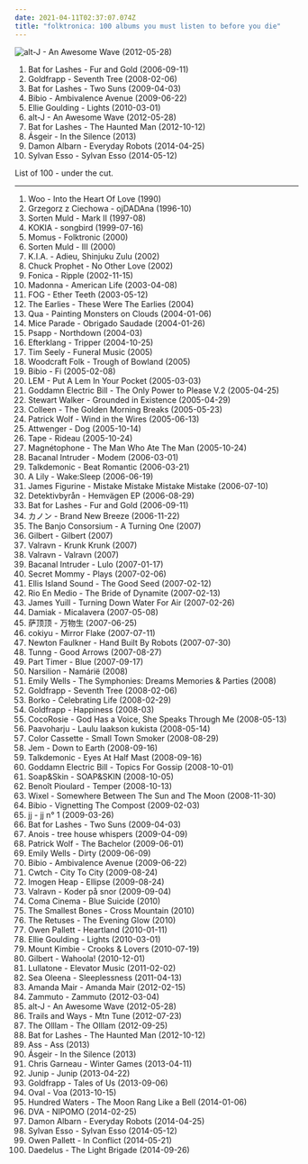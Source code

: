 ```yaml
---
date: 2021-04-11T02:37:07.074Z
title: "folktronica: 100 albums you must listen to before you die"
---
```

![alt-J - An Awesome Wave (2012-05-28)](http://coverartarchive.org/release/9421c67a-9e28-4e75-bc20-c1424c7510ea/17153963887-500.jpg "alt-J - An Awesome Wave (2012-05-28)")
<ol class="albums">
<li data-cover="https://img.discogs.com/e8j4hzjnmOYuCeJKF02RrN_5_YY=/fit-in/600x594/filters:strip_icc():format(jpeg):mode_rgb():quality(90)/discogs-images/R-1054660-1198425678.jpeg.jpg" data-tags="indie, female vocalists" role="button">Bat for Lashes - Fur and Gold (2006-09-11)</li>
<li data-cover="https://img.discogs.com/73mAPAbvKt1kGGKSDvi5DG3ow9k=/fit-in/600x595/filters:strip_icc():format(jpeg):mode_rgb():quality(90)/discogs-images/R-7625635-1445709296-7336.jpeg.jpg" data-tags="female vocalists, downtempo, trip-hop" role="button">Goldfrapp - Seventh Tree (2008-02-06)</li>
<li data-cover="http://coverartarchive.org/release/1589c9ec-b9d8-30e6-8f0c-57dd7c52ec35/8202001315-500.jpg" data-tags="alternative, atmospheric" role="button">Bat for Lashes - Two Suns (2009-04-03)</li>
<li data-cover="https://img.discogs.com/7Q19HQREynIVkQxS6HzNd3gDI7w=/fit-in/600x600/filters:strip_icc():format(jpeg):mode_rgb():quality(90)/discogs-images/R-2735449-1405398601-5788.jpeg.jpg" data-tags="idm, folk, experimental, contemporary folk, abstract hip hop" role="button">Bibio - Ambivalence Avenue (2009-06-22)</li>
<li data-cover="https://img.discogs.com/lfkUaWhOa-mKkA4XsUjtxeJkep0=/fit-in/600x600/filters:strip_icc():format(jpeg):mode_rgb():quality(90)/discogs-images/R-2259545-1290695051.jpeg.jpg" data-tags="pop" role="button">Ellie Goulding - Lights (2010-03-01)</li>
<li data-cover="http://coverartarchive.org/release/9421c67a-9e28-4e75-bc20-c1424c7510ea/17153963887-500.jpg" data-tags="indie" role="button">alt-J - An Awesome Wave (2012-05-28)</li>
<li data-cover="http://coverartarchive.org/release/138edfef-da8d-4992-a93b-d41ac314e93c/7732754501-500.jpg" data-tags="dream pop, alternative" role="button">Bat for Lashes - The Haunted Man (2012-10-12)</li>
<li data-cover="http://coverartarchive.org/release/bb16fa21-7d1f-403b-9881-ebcc8296d19c/5700848143-500.jpg" data-tags="folk, singer-songwriter, soft rock, folktronica, alternative pop, pop/rock" role="button">Ásgeir - In the Silence (2013)</li>
<li data-cover="https://img.discogs.com/aH-EXZ6G_eOp-whSGmUGn4nuuzE=/fit-in/598x600/filters:strip_icc():format(jpeg):mode_rgb():quality(90)/discogs-images/R-5425859-1393250079-6492.jpeg.jpg" data-tags="electronic, folktronica" role="button">Damon Albarn - Everyday Robots (2014-04-25)</li>
<li data-cover="http://coverartarchive.org/release/77fe735b-a0ce-4f69-8825-866795db205a/10503497516-500.jpg" data-tags="electronic, electropop, indie, alternative, experimental, indie pop, folktronica, 2010s" role="button">Sylvan Esso - Sylvan Esso (2014-05-12)</li>
</ol>
List of 100 - under the cut.
<!-- more -->

_________________

<ol class="albums">
<li data-cover="http://coverartarchive.org/release/530857f6-341e-4dd0-83e8-4c53bea9880f/26987481904-500.jpg" data-tags="chill, ambient, ambient pop, new age, folktronica, psychedelic folk, avant-folk" role="button">
Woo - Into the Heart Of Love (1990)
</li>
<li data-cover="https://img.discogs.com/bhSRYOGq706xF1WluT1FUUpaXws=/fit-in/500x500/filters:strip_icc():format(jpeg):mode_rgb():quality(90)/discogs-images/R-7890609-1451044601-7572.jpeg.jpg" data-tags="polish" role="button">
Grzegorz z Ciechowa - ojDADAna (1996-10)
</li>
<li data-cover="https://img.discogs.com/IJ8NbDnNqMyVbYZy8thqXo_ID4U=/fit-in/600x597/filters:strip_icc():format(jpeg):mode_rgb():quality(90)/discogs-images/R-248182-1270896492.jpeg.jpg" data-tags="contemporary folk, folktronica, 90's, mycds, sinnet, folkemusik, cds i own and have yet to hear" role="button">
Sorten Muld - Mark II (1997-08)
</li>
<li data-cover="http://coverartarchive.org/release/cd9b2fd9-d67a-4c3b-a405-89252fbe16d9/21496136995-500.jpg" data-tags="ethereal" role="button">
KOKIA - songbird (1999-07-16)
</li>
<li data-cover="https://img.discogs.com/igAaIV28CJwbp808Bhyh-Zl3E_Y=/fit-in/300x270/filters:strip_icc():format(jpeg):mode_rgb():quality(90)/discogs-images/R-397000-1107909155.jpg.jpg" data-tags="folktronica, folktronic" role="button">
Momus - Folktronic (2000)
</li>
<li data-cover="http://coverartarchive.org/release/5b44657a-b0d1-4f99-97a3-3f53665e8da0/12596134090-500.jpg" data-tags="electronic, contemporary folk, folktronica, danish, nordic ethno grooves" role="button">
Sorten Muld - III (2000)
</li>
<li data-cover="https://img.discogs.com/fRakLxfxm6wTSC7d1vJh3L03EPo=/fit-in/200x200/filters:strip_icc():format(jpeg):mode_rgb():quality(90)/discogs-images/R-54849-1100905702.jpg.jpg" data-tags="chillout, electronic, electronica, trip-hop, indie, vocal, chill, instrumental, reggae, ambient, downtempo, dub, cafe del mar, fusion, world, techno, house, idm, lounge, feist, folktronica, moby, singer songwriter, ballad, relax, beth orton, imogen heap, mash up, shopping, buddha bar, sarah mclachlan, six degrees, groove armada, itunes, intelligent dance music, elizabeth fraser, losing my mind, feel it, mrs major tom, adieu shinjuku zulu, various chimeras, allelujah, bedouin engine, eyeah, sayasaya, aem, almighty beat, losing my mind like, operafrica, box the gnat, e-yeah, happiness like motion" role="button">
K.I.A. - Adieu, Shinjuku Zulu (2002)
</li>
<li data-cover="https://img.discogs.com/euOxpe1gP6-j9QfoVBGMiRt1csg=/fit-in/476x476/filters:strip_icc():format(jpeg):mode_rgb():quality(90)/discogs-images/R-2505002-1287673112.jpeg.jpg" data-tags="alternative, trip hop, folktronica" role="button">
Chuck Prophet - No Other Love (2002)
</li>
<li data-cover="https://img.discogs.com/CHa9Pu3E_Rzm9XckY1necESOmz8=/fit-in/250x250/filters:strip_icc():format(jpeg):mode_rgb():quality(90)/discogs-images/R-131244-1109694247.jpg.jpg" data-tags="electronic" role="button">
Fonica - Ripple (2002-11-15)
</li>
<li data-cover="https://img.discogs.com/Qgq0-RXzpPn9DJTZtg1P23gUWlU=/fit-in/600x606/filters:strip_icc():format(jpeg):mode_rgb():quality(90)/discogs-images/R-3782966-1510138621-5071.jpeg.jpg" data-tags="pop" role="button">
Madonna - American Life (2003-04-08)
</li>
<li data-cover="http://coverartarchive.org/release/f762f5a8-df9b-4f68-909e-7bd8d3a9d660/24248998962-500.jpg" data-tags="ninja tune, folktronica, 00s, excellent albums, pro sun and no fear, dork folk" role="button">
FOG - Ether Teeth (2003-05-12)
</li>
<li data-cover="http://coverartarchive.org/release/1f95186a-906d-493a-ad75-9d0820292956/25217623886-500.jpg" data-tags="chamber pop, psychedelic pop, folktronica, 00s, neo-psychedelia, earlies, in queue no tracks, chamber psych" role="button">
The Earlies - These Were The Earlies (2004)
</li>
<li data-cover="https://img.discogs.com/rfhTvyuqEuaR_lKNfDz4nbhUJYw=/fit-in/600x597/filters:strip_icc():format(jpeg):mode_rgb():quality(90)/discogs-images/R-293536-1393577017-8306.jpeg.jpg" data-tags="electronica, ambient, melodic, folktronica, australia, to and fro, adelaide, mush, headz, surgery records" role="button">
Qua - Painting Monsters on Clouds (2004-01-06)
</li>
<li data-cover="http://coverartarchive.org/release/5e1d0431-64dd-4e59-85c9-bdc0e311dcb7/4506037751-500.jpg" data-tags="electronica, post-rock" role="button">
Mice Parade - Obrigado Saudade (2004-01-26)
</li>
<li data-cover="https://img.discogs.com/QgoPiIlztL55ZLbHvrJ1fWeMRN8=/fit-in/328x334/filters:strip_icc():format(jpeg):mode_rgb():quality(90)/discogs-images/R-747299-1154688869.jpeg.jpg" data-tags="experimental, folktronica" role="button">
Psapp - Northdown (2004-03)
</li>
<li data-cover="https://img.discogs.com/vDrhdpiSCQOv2B2i_eL7O77oHPg=/fit-in/500x446/filters:strip_icc():format(jpeg):mode_rgb():quality(90)/discogs-images/R-339667-1321456005.jpeg.jpg" data-tags="post-rock, electronic" role="button">
Efterklang - Tripper (2004-10-25)
</li>
<li data-cover="https://img.discogs.com/cuxT9-9cHlmoLVJahA4pLNeNzTs=/fit-in/600x536/filters:strip_icc():format(jpeg):mode_rgb():quality(90)/discogs-images/R-1624597-1244966074.jpeg.jpg" data-tags="folktronica" role="button">
Tim Seely - Funeral Music (2005)
</li>
<li data-cover="https://img.discogs.com/wLpzNnyfKimTAyI-87XoRbp8uxQ=/fit-in/576x576/filters:strip_icc():format(jpeg):mode_rgb():quality(90)/discogs-images/R-599845-1136909635.jpeg.jpg" data-tags="folk, folktronica" role="button">
Woodcraft Folk - Trough of Bowland (2005)
</li>
<li data-cover="https://img.discogs.com/yNvsniMph3_kuHvNc7igAJYFgq8=/fit-in/600x600/filters:strip_icc():format(jpeg):mode_rgb():quality(90)/discogs-images/R-389586-1185455040.jpeg.jpg" data-tags="ambient" role="button">
Bibio - Fi (2005-02-08)
</li>
<li data-cover="https://img.discogs.com/t1O91Nq4zuciJw_aMtH6UMz4-c8=/fit-in/600x600/filters:strip_icc():format(jpeg):mode_rgb():quality(90)/discogs-images/R-7572575-1444312657-2925.jpeg.jpg" data-tags="electronica" role="button">
LEM - Put A Lem In Your Pocket (2005-03-03)
</li>
<li data-cover="https://img.discogs.com/HkKaVGkv6INlr0eBv-tjwRxfNUw=/fit-in/170x138/filters:strip_icc():format(jpeg):mode_rgb():quality(90)/discogs-images/R-874049-1167931856.jpeg.jpg" data-tags="soundtrack, electronic, electronica, indie, ambient, mellow, folktronica, post rock, folktronic" role="button">
Goddamn Electric Bill - The Only Power to Please V.2 (2005-04-25)
</li>
<li data-cover="https://img.discogs.com/YU8LgU07Lsjnt2QoXyi-ZiDEmwc=/fit-in/600x597/filters:strip_icc():format(jpeg):mode_rgb():quality(90)/discogs-images/R-434864-1609609280-2016.jpeg.jpg" data-tags="electronic, electronica, ambient, experimental, downtempo, folktronica" role="button">
Stewart Walker - Grounded in Existence (2005-04-29)
</li>
<li data-cover="http://coverartarchive.org/release/1fea8701-af43-403c-b1ad-7b38ac9ed054/23085815141-500.jpg" data-tags="ambient, experimental" role="button">
Colleen - The Golden Morning Breaks (2005-05-23)
</li>
<li data-cover="https://via.placeholder.com/450" data-tags="indie, singer-songwriter, british" role="button">
Patrick Wolf - Wind in the Wires (2005-06-13)
</li>
<li data-cover="http://coverartarchive.org/release/5eed9379-6b15-4b34-96cd-7fe87205402d/13519123987-500.jpg" data-tags="experimental, experimental rock, alpenrock, austropop, freak folk, folktronica, folk punk, austrian, austria, abstract hip hop, neue volksmusik, attwenger" role="button">
Attwenger - Dog (2005-10-14)
</li>
<li data-cover="https://img.discogs.com/ojBj8tNf2UXJPGb87gBHvZ3bWL0=/fit-in/594x600/filters:strip_icc():format(jpeg):mode_rgb():quality(90)/discogs-images/R-540512-1363821648-8738.jpeg.jpg" data-tags="guitar" role="button">
Tape - Rideau (2005-10-24)
</li>
<li data-cover="https://img.discogs.com/v56umtxzGgRrapRtXhCWMraVJAE=/fit-in/500x442/filters:strip_icc():format(jpeg):mode_rgb():quality(90)/discogs-images/R-559544-1267556588.jpeg.jpg" data-tags="electronic, folktronica" role="button">
Magnétophone - The Man Who Ate The Man (2005-10-24)
</li>
<li data-cover="http://coverartarchive.org/release/b62eff99-85ba-4a4d-85e5-53b3e649f5ea/1360708747-500.jpg" data-tags="indietronica, folktronica" role="button">
Bacanal Intruder - Modem (2006-03-01)
</li>
<li data-cover="http://coverartarchive.org/release/aec1a8d2-faa7-4e40-8946-72d0ea36d356/21898218699-500.jpg" data-tags="instrumental" role="button">
Talkdemonic - Beat Romantic (2006-03-21)
</li>
<li data-cover="https://img.discogs.com/DeXL8nGKWMN0MjGcIcx4d3V01GA=/fit-in/500x500/filters:strip_icc():format(jpeg):mode_rgb():quality(90)/discogs-images/R-739624-1153840015.jpeg.jpg" data-tags="electronic" role="button">
A Lily - Wake:Sleep (2006-06-19)
</li>
<li data-cover="http://coverartarchive.org/release/8fdccabf-6e59-49ee-b9b7-6d2da001910a/3800337145-500.jpg" data-tags="electronic" role="button">
James Figurine - Mistake Mistake Mistake Mistake (2006-07-10)
</li>
<li data-cover="http://coverartarchive.org/release/0b868d62-ce01-40b8-8157-475b6ebe5f98/4079098625-500.jpg" data-tags="indie, folktronica" role="button">
Detektivbyrån - Hemvägen EP (2006-08-29)
</li>
<li data-cover="https://img.discogs.com/e8j4hzjnmOYuCeJKF02RrN_5_YY=/fit-in/600x594/filters:strip_icc():format(jpeg):mode_rgb():quality(90)/discogs-images/R-1054660-1198425678.jpeg.jpg" data-tags="indie, female vocalists" role="button">
Bat for Lashes - Fur and Gold (2006-09-11)
</li>
<li data-cover="https://img.discogs.com/wQ8bK-rB-FZPV5xCbRjd_CZFdEI=/fit-in/600x600/filters:strip_icc():format(jpeg):mode_rgb():quality(90)/discogs-images/R-15084000-1586475346-8783.jpeg.jpg" data-tags="soundtrack, chillout, classical, vocal, classic, ambient, post-rock, choral, world, ambient pop, gothic, new age, dreamy, orchestral, atmospheric, dream pop, diva, mellow, composer, synthpop, ethereal, folktronica, darkwave, soft pop, world fusion, healing, fantasy, enya, heavenly voices, neoclassical, avant-pop, score, celtic pop, dreamwave, soprano, classical crossover, loreena mckennitt, kanon, atmospheric pop, celine dion, vocal pop, gothic pop, musique classique, amazing vocals, popera, eclectic dreaming, great vocals, loreena, medieval pop, tarja turunen, tarja, neoclassical darkwave, japanese new age, fantasy music, hino, indie classical, dark classical, j-classical, this is what dreams are made of, pop opera, divas international, world classical, akiko shikata, musica leggera, j-darkwave, japanese darkwave, j-gothic, mondovision, neoclassical pop, dream classical, japanese chillout, classical divas, j-ethereal, j-chillout, 2016 releases" role="button">
カノン - Brand New Breeze (2006-11-22)
</li>
<li data-cover="https://img.discogs.com/aafFur7atbB1w3S8p00yHBeZVNM=/fit-in/600x600/filters:strip_icc():format(jpeg):mode_rgb():quality(90)/discogs-images/R-1270892-1205286522.jpeg.jpg" data-tags="folktronica" role="button">
The Banjo Consorsium - A Turning One (2007)
</li>
<li data-cover="https://img.discogs.com/3XxULGhd2gJ7IxY5izfy-bESx0Q=/fit-in/600x606/filters:strip_icc():format(jpeg):mode_rgb():quality(90)/discogs-images/R-8912432-1471338399-4789.mpo.jpg" data-tags="british, alternative, eclectic, gilbert linley, pop" role="button">
Gilbert - Gilbert (2007)
</li>
<li data-cover="http://coverartarchive.org/release/72bc836e-f45e-49bd-893b-43eeab861b90/7508123529-500.jpg" data-tags="contemporary folk, folktronica, s: ambient, s: nordic folk music" role="button">
Valravn - Krunk Krunk (2007)
</li>
<li data-cover="http://coverartarchive.org/release/b70f9ddd-19f5-4102-a6c2-abf042b74841/3168135402-500.jpg" data-tags="nordic ethno grooves" role="button">
Valravn - Valravn (2007)
</li>
<li data-cover="https://img.discogs.com/mq4DkIY7v2FdVEVc9iZgnShlj6M=/fit-in/395x353/filters:strip_icc():format(jpeg):mode_rgb():quality(90)/discogs-images/R-873765-1167905285.jpeg.jpg" data-tags="happy, melodic, glitch, folktronica, netlabel, found sounds, netlabel artist" role="button">
Bacanal Intruder - Lulo (2007-01-17)
</li>
<li data-cover="https://img.discogs.com/ea1ez2k_XBGEkE-MI51AkIzS9SY=/fit-in/600x557/filters:strip_icc():format(jpeg):mode_rgb():quality(90)/discogs-images/R-1229944-1202295742.jpeg.jpg" data-tags="glitch, folktronica, full album preview, mein quitschiger leiherkasten" role="button">
Secret Mommy - Plays (2007-02-06)
</li>
<li data-cover="https://img.discogs.com/3CukCXZb0faX_qxMlGip6YAL0to=/fit-in/600x600/filters:strip_icc():format(jpeg):mode_rgb():quality(90)/discogs-images/R-930850-1175427893.jpeg.jpg" data-tags="folktronica" role="button">
Ellis Island Sound - The Good Seed (2007-02-12)
</li>
<li data-cover="https://img.discogs.com/AmSUIlWlBwms-IZYvX-nmoh788o=/fit-in/600x584/filters:strip_icc():format(jpeg):mode_rgb():quality(90)/discogs-images/R-934801-1340950615-3272.jpeg.jpg" data-tags="folk" role="button">
Rio En Medio - The Bride of Dynamite (2007-02-13)
</li>
<li data-cover="https://img.discogs.com/hLBq-Nmm040vEWoyAIKOidats1o=/fit-in/454x450/filters:strip_icc():format(jpeg):mode_rgb():quality(90)/discogs-images/R-1608369-1231930638.jpeg.jpg" data-tags="folktronica, electronica" role="button">
James Yuill - Turning Down Water For Air (2007-02-26)
</li>
<li data-cover="https://img.discogs.com/LNUeIOwEI23ab53OD2RZ96Jn5t0=/fit-in/600x600/filters:strip_icc():format(jpeg):mode_rgb():quality(90)/discogs-images/R-994435-1257652853.jpeg.jpg" data-tags="post-rock" role="button">
Damiak - Micalavera (2007-05-08)
</li>
<li data-cover="http://coverartarchive.org/release/6742744a-f1d1-445d-a08b-5241b7c7fce4/12867158495-500.jpg" data-tags="folktronica, chinese, tibetan, sanskrit" role="button">
萨顶顶 - 万物生 (2007-06-25)
</li>
<li data-cover="http://coverartarchive.org/release/e0454682-a083-453a-ad6f-61bc4d866345/3705099190-500.jpg" data-tags="japanese, ambient pop, new weird japan, chillout, electronica, ambient, experimental, easy listening, dream pop" role="button">
cokiyu - Mirror Flake (2007-07-11)
</li>
<li data-cover="http://coverartarchive.org/release/eb09be91-a6c4-44f0-80a9-196c6a3372d8/21084805447-500.jpg" data-tags="british, somgwriters" role="button">
Newton Faulkner - Hand Built By Robots (2007-07-30)
</li>
<li data-cover="https://img.discogs.com/crc20hbBkQlhL5XwjsZCtvlj4sk=/fit-in/600x600/filters:strip_icc():format(jpeg):mode_rgb():quality(90)/discogs-images/R-1059879-1406310327-3283.jpeg.jpg" data-tags="folktronica" role="button">
Tunng - Good Arrows (2007-08-27)
</li>
<li data-cover="https://img.discogs.com/MdUS463xtQ4Q6YNgB92tN0WWtrk=/fit-in/599x599/filters:strip_icc():format(jpeg):mode_rgb():quality(90)/discogs-images/R-1107914-1319506688.jpeg.jpg" data-tags="folktronica" role="button">
Part Timer - Blue (2007-09-17)
</li>
<li data-cover="https://img.discogs.com/p7NoU8uHMBWzqDzEVFc434UGxD4=/fit-in/600x536/filters:strip_icc():format(jpeg):mode_rgb():quality(90)/discogs-images/R-1289285-1207333830.jpeg.jpg" data-tags="darkwave, neofolk, fantasy, ethereal, neoclassical" role="button">
Narsilion - Namárië (2008)
</li>
<li data-cover="http://coverartarchive.org/release/bcb103ed-1dc1-4679-ad43-ea23b77a2264/7081619659-500.jpg" data-tags="classical, singer-songwriter, easy listening, folktronica, lost, richard, bananas, bats, miscellaneous, alt, rich, shady, special, must-listen, baroque folk, grady, zap, partial, dick, xian, missionary, shady grady, finis, deek, kolob, planet kolob, deek deek, deek deek deek, finis dake, ploppy, hie to kolob, this is something you can listen to, missionaries, sometimes auditory, jibby, finis jennings dake" role="button">
Emily Wells - The Symphonies: Dreams Memories & Parties (2008)
</li>
<li data-cover="https://img.discogs.com/73mAPAbvKt1kGGKSDvi5DG3ow9k=/fit-in/600x595/filters:strip_icc():format(jpeg):mode_rgb():quality(90)/discogs-images/R-7625635-1445709296-7336.jpeg.jpg" data-tags="female vocalists, downtempo, trip-hop" role="button">
Goldfrapp - Seventh Tree (2008-02-06)
</li>
<li data-cover="https://img.discogs.com/MZSoBok1MtaL17HflbjBSO-jn8o=/fit-in/288x260/filters:strip_icc():format(jpeg):mode_rgb():quality(90)/discogs-images/R-1370955-1213725532.jpeg.jpg" data-tags="folktronica, music to fall asleep to" role="button">
Borko - Celebrating Life (2008-02-29)
</li>
<li data-cover="https://img.discogs.com/-YW_3eaBsJ7UOaQmkDFOn65otGE=/fit-in/600x595/filters:strip_icc():format(jpeg):mode_rgb():quality(90)/discogs-images/R-1303567-1566922120-6440.jpeg.jpg" data-tags="female vocalists, chamber pop, psychedelic pop, folktronica, art pop, baroque rock, i own" role="button">
Goldfrapp - Happiness (2008-03)
</li>
<li data-cover="http://coverartarchive.org/release/054079dd-1201-4cf4-b1c1-4033e6f659a0/23905162566-500.jpg" data-tags="dream pop, folktronica, pon pon" role="button">
CocoRosie - God Has a Voice, She Speaks Through Me (2008-05-13)
</li>
<li data-cover="http://coverartarchive.org/release/54f64e7e-b8a9-4b53-86ef-8979d4a5b7c4/25131017315-500.jpg" data-tags="finnish" role="button">
Paavoharju - Laulu laakson kukista (2008-05-14)
</li>
<li data-cover="https://img.discogs.com/7Ed5nFW4DoOgLXhxuLmJVsVP1jE=/fit-in/553x556/filters:strip_icc():format(jpeg):mode_rgb():quality(90)/discogs-images/R-1441744-1219994915.jpeg.jpg" data-tags="folktronica" role="button">
Color Cassette - Small Town Smoker (2008-08-29)
</li>
<li data-cover="http://coverartarchive.org/release/84ebfb84-ef67-429a-abcf-ed356cf1f9bb/17209999101-500.jpg" data-tags="female vocalists, jem" role="button">
Jem - Down to Earth (2008-09-16)
</li>
<li data-cover="https://img.discogs.com/zpyGHaTsZhnaYhhxCWq38HvsCWk=/fit-in/432x432/filters:strip_icc():format(jpeg):mode_rgb():quality(90)/discogs-images/R-1643614-1234124658.jpeg.jpg" data-tags="folktronica, body parts" role="button">
Talkdemonic - Eyes At Half Mast (2008-09-16)
</li>
<li data-cover="https://img.discogs.com/ILIklfRFrfFCIbgiiShBiqwjXso=/fit-in/170x153/filters:strip_icc():format(jpeg):mode_rgb():quality(90)/discogs-images/R-1834978-1261445711.jpeg.jpg" data-tags="chillout, electronic, ambient, folktronica, like it, have a look, keep listening" role="button">
Goddamn Electric Bill - Topics For Gossip (2008-10-01)
</li>
<li data-cover="http://coverartarchive.org/release/87ba3797-98da-36f6-a96d-73e6e941b9eb/21104474215-500.jpg" data-tags="ambient, dream pop, folktronica, 00s, neoclassical, these songs should have been on the album" role="button">
Soap&Skin - SOAP&SKIN (2008-10-05)
</li>
<li data-cover="https://img.discogs.com/IxCmUx95C2kByHck-fyZ-6_bRow=/fit-in/600x547/filters:strip_icc():format(jpeg):mode_rgb():quality(90)/discogs-images/R-1502367-1363381141-8298.jpeg.jpg" data-tags="kranky" role="button">
Benoît Pioulard - Temper (2008-10-13)
</li>
<li data-cover="http://coverartarchive.org/release/32e03f30-ec0a-45da-8406-b4188d652dd9/7454798872-500.jpg" data-tags="folktronica, alben" role="button">
Wixel - Somewhere Between The Sun and The Moon (2008-11-30)
</li>
<li data-cover="http://coverartarchive.org/release/f414d3cc-c6f3-44bc-8e43-cef73f289d3c/4645189125-500.jpg" data-tags="folktronica" role="button">
Bibio - Vignetting The Compost (2009-02-03)
</li>
<li data-cover="https://img.discogs.com/46dad272331b770e45c28eea695bf30f59a15b86/images/spacer.gif" data-tags="chillout, indie, swedish, dreamy, dream pop, folktronica, relaxing, emusic, balearic beat" role="button">
jj - jj n° 1 (2009-03-26)
</li>
<li data-cover="http://coverartarchive.org/release/1589c9ec-b9d8-30e6-8f0c-57dd7c52ec35/8202001315-500.jpg" data-tags="alternative, atmospheric" role="button">
Bat for Lashes - Two Suns (2009-04-03)
</li>
<li data-cover="https://img.discogs.com/EOTRkHWTYaZAhESub2kve0z5T0Y=/fit-in/400x400/filters:strip_icc():format(jpeg):mode_rgb():quality(90)/discogs-images/R-1812005-1252942704.jpeg.jpg" data-tags="indie, indie pop, chamber pop, indietronica, germany, folktronica, german, netlabel, creative commons, free music, music to melt to, weblabel, netaudio, bedroom pop, good streamable albums, organic electronica, free albums, bedroom music, german underground, free streamable albums, aerotone, another tag with no name, cagy, art-indie" role="button">
Anois - tree house whispers (2009-04-09)
</li>
<li data-cover="http://coverartarchive.org/release/4f8f41d4-895d-488d-95d0-7daec079bcd1/21698152605-500.jpg" data-tags="indie, alternative, folk, epic, fucking epic" role="button">
Patrick Wolf - The Bachelor (2009-06-01)
</li>
<li data-cover="https://img.discogs.com/ktsyLPnCfdcak4jqgLKQf3NCoHc=/fit-in/600x600/filters:strip_icc():format(jpeg):mode_rgb():quality(90)/discogs-images/R-5752320-1401673495-2268.jpeg.jpg" data-tags="folktronica" role="button">
Emily Wells - Dirty (2009-06-09)
</li>
<li data-cover="https://img.discogs.com/7Q19HQREynIVkQxS6HzNd3gDI7w=/fit-in/600x600/filters:strip_icc():format(jpeg):mode_rgb():quality(90)/discogs-images/R-2735449-1405398601-5788.jpeg.jpg" data-tags="idm, folk, experimental, contemporary folk, abstract hip hop" role="button">
Bibio - Ambivalence Avenue (2009-06-22)
</li>
<li data-cover="https://img.discogs.com/EEGvZmGcZ9aQCsLEjTgCuLjikR8=/fit-in/350x350/filters:strip_icc():format(jpeg):mode_rgb():quality(90)/discogs-images/R-3078485-1314693230.jpeg.jpg" data-tags="chillout, electronic, electronica, trip-hop, indie, chill, alternative, experimental, female vocalists, post-rock, downtempo, australian, dark, new wave, indietronica, minimal, dreamy, lounge, trip hop, mellow, ethereal, folktronica, chilled, post rock, triphop, female vocals, australia, female vocalist, ballad, lesser known yet streamable artists, female singer, independent, female fronted electro, alternative female vocalists, artists who are lastfm users, elektro target, pixies palace, chez musinum, central point, vocal electronica, network, vocal electronic, alt-electro, 21stcentury, cybermusic, dementio13, melancholy lounge, pixieguts, aeo, preset, independent artists, free mp3 artist radio, dandelion radio, ide, alternative female vocalist" role="button">
Cwtch - City To City (2009-08-24)
</li>
<li data-cover="https://img.discogs.com/LEJve4m3OcXk_LcF9hci2bAWWg8=/fit-in/600x515/filters:strip_icc():format(jpeg):mode_rgb():quality(90)/discogs-images/R-1902149-1390078842-8355.jpeg.jpg" data-tags="female vocalists" role="button">
Imogen Heap - Ellipse (2009-08-24)
</li>
<li data-cover="http://coverartarchive.org/release/fd1d3a84-3600-49cd-b1d7-ccd4d10c58af/3168123217-500.jpg" data-tags="ethereal, folktronica" role="button">
Valravn - Koder på snor (2009-09-04)
</li>
<li data-cover="http://coverartarchive.org/release/4fb4f073-94e0-4f6b-bcd2-8b9a48dafdbb/12165987773-500.jpg" data-tags="indie pop" role="button">
Coma Cinema - Blue Suicide (2010)
</li>
<li data-cover="https://via.placeholder.com/450" data-tags="ambient, indie pop, female vocalists, solo, dreamy, germany, laptop folk, folktronica, cologne, german, melancholic, europe, electrofolk, 10s, creative commons, free music, debut album, debut, solo artist, netaudio, electro-folk, one-man-band, avant-folk, bandcamp, organic electronica, free albums, free album, dream folk, solo project, electro folk, german underground, webaudio, female musicians, self-released, folkgaze, folk indieindie folk" role="button">
The Smallest Bones - Cross Mountain (2010)
</li>
<li data-cover="http://coverartarchive.org/release/38f8f0a8-122a-4be6-b6f7-054c95bc2895/1260923379-500.jpg" data-tags="folk" role="button">
The Retuses - The Evening Glow (2010)
</li>
<li data-cover="http://coverartarchive.org/release/3a042707-e728-427f-a043-decd9c2ff938/9809015312-500.jpg" data-tags="chamber pop" role="button">
Owen Pallett - Heartland (2010-01-11)
</li>
<li data-cover="https://img.discogs.com/lfkUaWhOa-mKkA4XsUjtxeJkep0=/fit-in/600x600/filters:strip_icc():format(jpeg):mode_rgb():quality(90)/discogs-images/R-2259545-1290695051.jpeg.jpg" data-tags="pop" role="button">
Ellie Goulding - Lights (2010-03-01)
</li>
<li data-cover="http://coverartarchive.org/release/c90ec1ef-cdaf-3b2c-b8eb-a823514e1757/4644031052-500.jpg" data-tags="dubstep, ambient" role="button">
Mount Kimbie - Crooks & Lovers (2010-07-19)
</li>
<li data-cover="https://img.discogs.com/0P47NGQlNcEU1GNVvRPGQ2VQG7w=/fit-in/547x484/filters:strip_icc():format(jpeg):mode_rgb():quality(90)/discogs-images/R-14794651-1581740464-9041.jpeg.jpg" data-tags="british, alternative, eclectic, gilbert linley, folktronica, female vocalists" role="button">
Gilbert - Wahoola! (2010-12-01)
</li>
<li data-cover="http://coverartarchive.org/release/6694e8ad-7b43-4721-bc45-f080904dd1ad/6280776264-500.jpg" data-tags="electronic, indie, japanese, instrumental, indie pop, indietronica, minimal, japan, toytronica, folktronica, electronic pop, crossover, duo, indietronic, 10s, legends, folktronic, fully streamable tracks, naive, bandcamp, toytronic, primitive, new weird japan, fully streamable album, japanese underground, nagoya, self-released, primitive pop" role="button">
Lullatone - Elevator Music (2011-02-02)
</li>
<li data-cover="http://coverartarchive.org/release/a83e652f-2c29-4ba0-ad23-8c0f0b1c8c8f/3775429801-500.jpg" data-tags="dream pop" role="button">
Sea Oleena - Sleeplessness (2011-04-13)
</li>
<li data-cover="https://img.discogs.com/iTQNjUDuPe58SxPlS1_zv65LYmg=/fit-in/600x600/filters:strip_icc():format(jpeg):mode_rgb():quality(90)/discogs-images/R-3414448-1405202646-7635.jpeg.jpg" data-tags="indie, pop, alternative, indie pop, piano, chamber pop, mellow, synthpop, adult alternative, folktronica, swedish pop, alternative pop, 2012 albums" role="button">
Amanda Mair - Amanda Mair (2012-02-15)
</li>
<li data-cover="http://coverartarchive.org/release/d6be14f3-7b37-4619-9b92-ab724c277109/1648407232-500.jpg" data-tags="experimental, folktronica" role="button">
Zammuto - Zammuto (2012-03-04)
</li>
<li data-cover="http://coverartarchive.org/release/9421c67a-9e28-4e75-bc20-c1424c7510ea/17153963887-500.jpg" data-tags="indie" role="button">
alt-J - An Awesome Wave (2012-05-28)
</li>
<li data-cover="https://img.discogs.com/VHjn33iFOkAg0n_IzlxzuUcWVjU=/fit-in/600x600/filters:strip_icc():format(jpeg):mode_rgb():quality(90)/discogs-images/R-7040347-1432315924-4427.jpeg.jpg" data-tags="indie, folktronica, folk rock, indie folk" role="button">
Trails and Ways - Mtn Tune (2012-07-23)
</li>
<li data-cover="http://coverartarchive.org/release/be4a6cd5-5a1e-424f-be49-d08e70dd600e/6306374045-500.jpg" data-tags="folk, post-rock, folktronica, irish, celtic, celtic fusion" role="button">
The Olllam - The Olllam (2012-09-25)
</li>
<li data-cover="http://coverartarchive.org/release/138edfef-da8d-4992-a93b-d41ac314e93c/7732754501-500.jpg" data-tags="dream pop, alternative" role="button">
Bat for Lashes - The Haunted Man (2012-10-12)
</li>
<li data-cover="https://img.discogs.com/qwQM8jEiLJkWXxZ0C8FJ7ObDRR4=/fit-in/300x299/filters:strip_icc():format(jpeg):mode_rgb():quality(90)/discogs-images/R-5242319-1388682022-8118.jpeg.jpg" data-tags="folktronica" role="button">
Ass - Ass (2013)
</li>
<li data-cover="http://coverartarchive.org/release/bb16fa21-7d1f-403b-9881-ebcc8296d19c/5700848143-500.jpg" data-tags="folk, singer-songwriter, soft rock, folktronica, alternative pop, pop/rock" role="button">
Ásgeir - In the Silence (2013)
</li>
<li data-cover="http://coverartarchive.org/release/db156baa-231f-47ec-bad9-d8dbeed93597/14548046594-500.jpg" data-tags="chamber pop, folktronica, art pop" role="button">
Chris Garneau - Winter Games (2013-04-11)
</li>
<li data-cover="http://coverartarchive.org/release/e263e701-da41-4ea3-a73c-4636fafc1a1d/3894310297-500.jpg" data-tags="indie, indie rock, 10s" role="button">
Junip - Junip (2013-04-22)
</li>
<li data-cover="http://coverartarchive.org/release/6b18b30a-e578-41eb-8d3d-1ff4a6a22d9d/12859926570-500.jpg" data-tags="trip-hop, electronic, chamber pop, art pop" role="button">
Goldfrapp - Tales of Us (2013-09-06)
</li>
<li data-cover="http://coverartarchive.org/release/d2598039-995f-466a-a330-d81dd5e7f340/5632330043-500.jpg" data-tags="ambient, experimental, idm, glitch, folktronica" role="button">
Oval - Voa (2013-10-15)
</li>
<li data-cover="http://coverartarchive.org/release/c013d7b9-d988-4f3c-a96f-1df74370b541/9650252297-500.jpg" data-tags="electronic, indie, dream pop, folktronica, chillwave, electro-pop, alternative soul, art pop, rel-mnth:2014:may, never forget, owsla" role="button">
Hundred Waters - The Moon Rang Like a Bell (2014-01-06)
</li>
<li data-cover="http://coverartarchive.org/release/e5b77ae7-c4c3-4104-86c3-38b9bac10ed8/8747954287-500.jpg" data-tags="indie pop, folktronica, folktronic" role="button">
DVA - NIPOMO (2014-02-25)
</li>
<li data-cover="https://img.discogs.com/aH-EXZ6G_eOp-whSGmUGn4nuuzE=/fit-in/598x600/filters:strip_icc():format(jpeg):mode_rgb():quality(90)/discogs-images/R-5425859-1393250079-6492.jpeg.jpg" data-tags="electronic, folktronica" role="button">
Damon Albarn - Everyday Robots (2014-04-25)
</li>
<li data-cover="http://coverartarchive.org/release/77fe735b-a0ce-4f69-8825-866795db205a/10503497516-500.jpg" data-tags="electronic, electropop, indie, alternative, experimental, indie pop, folktronica, 2010s" role="button">
Sylvan Esso - Sylvan Esso (2014-05-12)
</li>
<li data-cover="http://coverartarchive.org/release/8098367d-6f56-4157-9a31-5be90eb18473/7434193975-500.jpg" data-tags="chamber pop, art pop" role="button">
Owen Pallett - In Conflict (2014-05-21)
</li>
<li data-cover="http://coverartarchive.org/release/318f543a-d744-43cf-8b6d-d06e9024e3fb/8464083953-500.jpg" data-tags="electronic" role="button">
Daedelus - The Light Brigade (2014-09-26)
</li>
</ol>